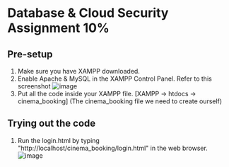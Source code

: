 # Database & Cloud Security Assignment 10%

## **Pre-setup**
1. Make sure you have XAMPP downloaded.
2. Enable Apache & MySQL in the XAMPP Control Panel. Refer to this screenshot 
  ![image](https://github.com/user-attachments/assets/81c4fc35-eb7c-47da-bcba-f8b3c617b66e)
3. Put all the code inside your XAMPP file. [XAMPP -> htdocs -> cinema_booking] (The cinema_booking file we need to create ourself)

## **Trying out the code**
1. Run the login.html by typing "http://localhost/cinema_booking/login.html" in the web browser. ![image](https://github.com/user-attachments/assets/911505fe-538a-40dd-8311-98759416afc0)


